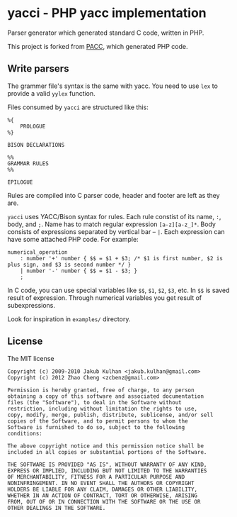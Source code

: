 # yacci - PHP yacc implementation

Parser generator which generated standard C code, written in PHP.

This project is forked from [PACC](https://github.com/jakubkulhan/pacc), which generated PHP code.

## Write parsers

The grammer file's syntax is the same with yacc. You need to use `lex` to provide a valid `yylex` function.

Files consumed by `yacci` are structured like this:

    %{
        PROLOGUE
    %}

    BISON DECLARATIONS

    %%
    GRAMMAR RULES
    %%

    EPILOGUE

Rules are compiled into C parser code, header and footer are left as they are.

`yacci` uses YACC/Bison syntax for rules. Each rule constist of its name, `:`, body, and `;`. Name has to match regular expression `[a-z][a-z_]*`. Body consists of expressions separated by vertical bar – `|`. Each expression can have some attached PHP code. For example:

    numerical_operation
        : number '+' number { $$ = $1 + $3; /* $1 is first number, $2 is plus sign, and $3 is second number */ }
        | number '-' number { $$ = $1 - $3; }
        ;

In C code, you can use special variables like `$$`, `$1`, `$2`, `$3`,  etc. In `$$` is saved result of expression. Through numerical variables you get result of subexpressions.

Look for inspiration in `examples/` directory.

## License

The MIT license

    Copyright (c) 2009-2010 Jakub Kulhan <jakub.kulhan@gmail.com>
    Copyright (c) 2012 Zhao Cheng <zcbenz@gmail.com>

    Permission is hereby granted, free of charge, to any person
    obtaining a copy of this software and associated documentation
    files (the "Software"), to deal in the Software without
    restriction, including without limitation the rights to use,
    copy, modify, merge, publish, distribute, sublicense, and/or sell
    copies of the Software, and to permit persons to whom the
    Software is furnished to do so, subject to the following
    conditions:

    The above copyright notice and this permission notice shall be
    included in all copies or substantial portions of the Software.

    THE SOFTWARE IS PROVIDED "AS IS", WITHOUT WARRANTY OF ANY KIND,
    EXPRESS OR IMPLIED, INCLUDING BUT NOT LIMITED TO THE WARRANTIES
    OF MERCHANTABILITY, FITNESS FOR A PARTICULAR PURPOSE AND
    NONINFRINGEMENT. IN NO EVENT SHALL THE AUTHORS OR COPYRIGHT
    HOLDERS BE LIABLE FOR ANY CLAIM, DAMAGES OR OTHER LIABILITY,
    WHETHER IN AN ACTION OF CONTRACT, TORT OR OTHERWISE, ARISING
    FROM, OUT OF OR IN CONNECTION WITH THE SOFTWARE OR THE USE OR
    OTHER DEALINGS IN THE SOFTWARE.
